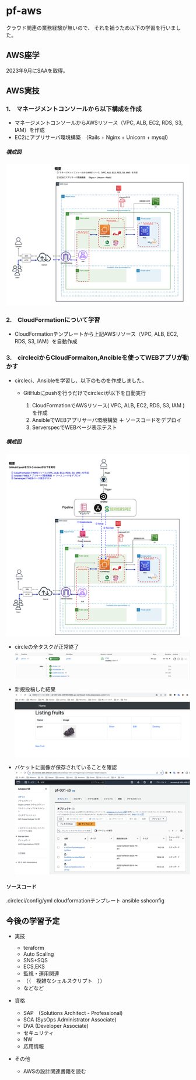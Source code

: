 # pf-aws
クラウド関連の業務経験が無いので、
それを補うため以下の学習を行いました。

## AWS座学
2023年9月にSAAを取得。

## AWS実技

### 1.　マネージメントコンソールから以下構成を作成

- マネージメントコンソールからAWSリソース（VPC, ALB, EC2, RDS, S3, IAM）を作成
- EC2にアプリサーバ環境構築　（Rails + Nginx + Unicorn + mysql）

##### 構成図
![diagram-management-console.png](./images/diagram-management-console.png)

### 2.　CloudFormationについて学習
- CloudFormationテンプレートから上記AWSリソース（VPC, ALB, EC2, RDS, S3, IAM）を自動作成

### 3.　circleciからCloudFormaiton,Ancibleを使ってWEBアプリが動かす
- circleci、Ansibleを学習し、以下のものを作成しました。

  - GitHubにpushを行うだけでcircleciが以下を自動実行

    1. CloudFormationでAWSリソース( VPC, ALB, EC2, RDS, S3, IAM ) を作成
    2. AnsibleでWEBアプリサーバ環境構築 ＋ ソースコードをデプロイ
    3. ServerspecでWEBページ表示テスト

##### 構成図
![diagram.png](./images/diagram.png)

- circleの全タスクが正常終了
![circleci-all-tasks.png](./images/circleci-all-tasks.png)

- 新規投稿した結果
![new-fruits-result.png](./images/new-fruits-result.png)


- バケットに画像が保存されていることを確認
![s3bucket.png](./images/s3bucket.png)




#### ソースコード

.circleci/config/yml
cloudformationテンプレート
ansible
sshconfig


## 今後の学習予定
- 実技
  - teraform
  - Auto Scaling
  - SNS+SQS
  - ECS,EKS
  - 監視・運用関連
  - （（　複雑なシェルスクリプト　））
  - などなど


- 資格
  - SAP　(Solutions Architect - Professional)
  - SOA  (SysOps Administrator Associate)
  - DVA  (Developer Associate)
  - セキュリティ
  - NW
  - 応用情報

- その他
  - AWSの設計関連書籍を読む